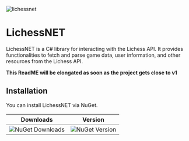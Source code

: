 ![lichessnet](https://github.com/user-attachments/assets/8b5dfc90-7b65-4650-8537-59309f16aff6)
# LichessNET

LichessNET is a C# library for interacting with the Lichess API. It provides functionalities to fetch and parse game data, user information, and other resources from the Lichess API.

**This ReadME will be elongated as soon as the project gets close to v1**

## Installation

You can install LichessNET via NuGet. 

| Downloads                                                       | Version  |
| -------------                                                   | ------------- |
| ![NuGet Downloads](https://img.shields.io/nuget/dt/LichessNET)  | ![NuGet Version](https://img.shields.io/nuget/v/LichessNET)  |


